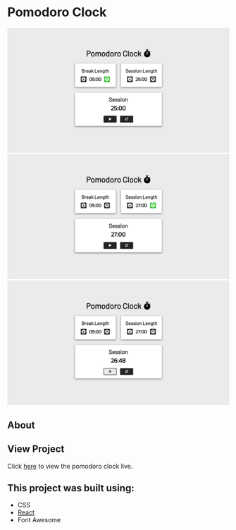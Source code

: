 # Pomodoro Clock
![preview-image-1](https://github.com/brajpatel/pomodoro-clock/blob/main/images/preview-img1.png)
![preview-image-2](https://github.com/brajpatel/pomodoro-clock/blob/main/images/preview-img2.png)
![preview-image-3](https://github.com/brajpatel/pomodoro-clock/blob/main/images/preview-img3.png)
## About

## View Project
Click [here]() to view the pomodoro clock live.
## This project was built using:
- CSS
- [React](https://reactjs.org/)
- Font Awesome
